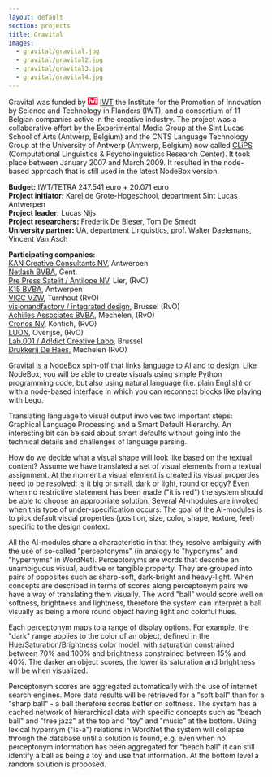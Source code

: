 ```yaml
---
layout: default
section: projects
title: Gravital
images:
  - gravital/gravital.jpg
  - gravital/gravital2.jpg
  - gravital/gravital3.jpg
  - gravital/gravital4.jpg
---
```

Gravital was funded by  <a href="http://www.iwt.be"><img src="/media/gravital/iwt.jpg" height = "15" width = "20"></a> <a href="http://www.iwt.be">IWT</a> the Institute for the Promotion of Innovation by Science and Technology in Flanders (IWT), and a consortium of 11 Belgian companies active in the creative industry. The project was a collaborative effort by the Experimental Media Group at the Sint Lucas School of Arts (Antwerp, Belgium) and the CNTS Language Technology Group at the University of Antwerp (Antwerp, Belgium) now called <a href="http://www.clips.ua.ac">CLiPS</a> (Computational Linguistics & Psycholinguistics Research Center). It  took place between January 2007 and March 2009. It resulted in the node-based approach that is still used in the latest NodeBox version.

**Budget:** IWT/TETRA 247.541 euro + 20.071 euro <br>
**Project initiator:** Karel de Grote-Hogeschool, department Sint Lucas Antwerpen <br>
**Project leader:** Lucas Nijs <br>
**Project researchers:** Frederik De Bleser, Tom De Smedt <br>
**University partner:** UA, department Linguistics, prof. Walter Daelemans, Vincent Van Asch<br>


**Participating companies:**<br>
<a href="http://www.kandesign.com/">KAN Creative Consultants NV</a>, Antwerpen.<br>
<a href="http://www.netlash-bseen.be/">Netlash BVBA</a>, Gent.<br>
<a href="http://www.antilope.com/nl/bedrijfsgegevens.html">Pre Press Satelit / Antilope NV</a>, Lier, (RvO)<br>
<a href="http://www.k15.be/">K15 BVBA</a>, Antwerpen<br>
<a href="http://www.vigc.be/">VIGC VZW</a>, Turnhout (RvO)<br>
<a href="http://www.visionandfactory.com/index.php/Home">visionandfactory / integrated design</a>, Brussel (RvO)<br>
<a href="http://www.achilles.be/">Achilles Associates BVBA</a>, Mechelen, (RvO)<br>
<a href="http://www.cronos.be/">Cronos NV</a>, Kontich, (RvO)<br>
<a href="http://www.luon.com/">LUON</a>, Overijse, (RvO)<br>
<a href="http://www.addictlab.com/">Lab.001 / Ad!dict Creative Labb</a>, Brussel<br>
<a href="http://www.dehaes.be/welkom/index.html">Drukkerij De Haes</a>, Mechelen (RvO)<br>

Gravital is a <a href="http://nodebox.net">NodeBox</a> spin-off that links language to AI and to design. Like NodeBox, you will be able to create visuals using simple Python programming code, but also using natural language (i.e. plain English) or with a node-based interface in which you can reconnect blocks like playing with Lego.

Translating language to visual output involves two important steps: Graphical Language Processing and a Smart Default Hierarchy. An interesting bit can be said about smart defaults without going into the technical details and challenges of language parsing. 

How do we decide what a visual shape will look like based on the textual content?
Assume we have translated a set of visual elements from a textual assignment. At the moment a visual element is created its visual properties need to be resolved: is it big or small, dark or light, round or edgy? Even when no restrictive statement has been made ("it is red") the system should be able to choose an appropriate solution. Several AI-modules are invoked when this type of under-specification occurs. The goal of the AI-modules is to pick default visual properties (position, size, color, shape, texture, feel) specific to the design context.

All the AI-modules share a characteristic in that they resolve ambiguity with the use of so-called "perceptonyms" (in analogy to "hyponyms" and "hypernyms" in WordNet). Perceptonyms are words that describe an unambiguous visual, auditive or tangible property. They are grouped into pairs of opposites such as sharp-soft, dark-bright and heavy-light. When concepts are described in terms of scores along perceptonym pairs we have a way of translating them visually. The word "ball" would score well on softness, brightness and lightness, therefore the system can interpret a ball visually as being a more round object having light and colorful hues.

Each perceptonym maps to a range of display options. For example, the "dark" range applies to the color of an object, defined in the Hue/Saturation/Brightness color model, with saturation constrained between 70% and 100% and brightness constrained between 15% and 40%. The darker an object scores, the lower its saturation and brightness will be when visualized.

Perceptonym scores are aggregated automatically with the use of internet search engines. More data results will be retrieved for a "soft ball" than for a "sharp ball" - a ball therefore scores better on softness. The system has a cached network of hierarchical data with specific concepts such as "beach ball" and "free jazz" at the top and "toy" and "music" at the bottom. Using lexical hypernym ("is-a") relations in WordNet the system will collapse through the database until a solution is found, e.g. even when no perceptonym information has been aggregated for "beach ball" it can still identify a ball as being a toy and use that information. At the bottom level a random solution is proposed.